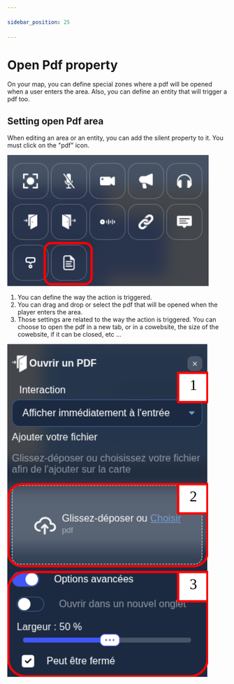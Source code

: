 ```yaml
---

sidebar_position: 25

---
```


# Open Pdf property

On your map, you can define special zones where a pdf will be opened when a user enters the area.
Also, you can define an entity that will trigger a pdf too.

## Setting open Pdf area

When editing an area or an entity, you can add the silent property to it. You must click on the "pdf" icon.

![pdf_property](../../images/editor/pdf_property.png)

1. You can define the way the action is triggered.
2. You can drag and drop or select the pdf that will be opened when the player enters the area.
3. Those settings are related to the way the action is triggered. You can choose to open the pdf in a new tab, or in a cowebsite, the size of the cowebsite, if it can be closed, etc ...

![open_pdf](../../images/editor/open_pdf.png)
